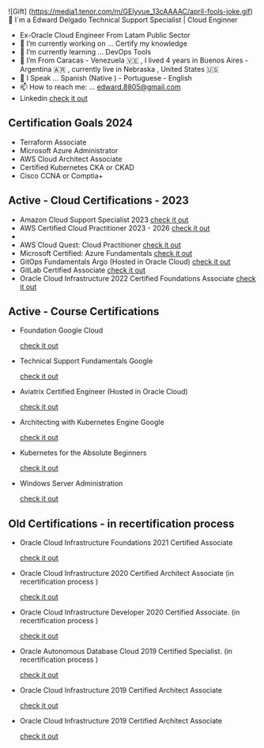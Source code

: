 
![Gift] (https://media1.tenor.com/m/GElyvue_13cAAAAC/april-fools-joke.gif)
  🥷 I`m a Edward Delgado Technical Support Specialist | Cloud Enginner
- Ex-Oracle Cloud Engineer From Latam Public Sector
- 🔭 I’m currently working on ... Certify my knowledge 
- 🌱 I’m currently learning ... DevOps Tools  
- 🧳 I’m From Caracas - Venezuela 🇻🇪  , I lived 4 years in Buenos Aires - Argentina 🇦🇷 , currently live in Nebraska , United States  🇺🇸 
- 💬 I Speak ... Spanish (Native ) - Portuguese - English  
- 📫 How to reach me: ... edward.8805@gmail.com
- Linkedin <a href="https://www.linkedin.com/in/eedelgado/"> check it out</a>  

<!DOCTYPE html>
<html>
<body>

<h2> Certification Goals 2024 </h2>
<ul>
  <li> Terraform Associate </li>
  <li> Microsoft Azure Administrator </li>
  <li> AWS Cloud Architect Associate </li>
  <li> Certified Kubernetes CKA or CKAD </li>
  <li> Cisco CCNA or Comptia+ </li>   
</ul>  

<h2> Active - Cloud Certifications - 2023 </h2>
<ul>
  <li> Amazon Cloud Support Specialist 2023 <a href="https://www.credential.net/7539c258-6ed3-4a3f-b46d-176a39fc9123#gs.16b165"> check it out</a></li>
  
  <li> AWS Certified Cloud Practitioner 2023 - 2026 <a href="https://www.credly.com/badges/ea4c4ec5-88fc-4158-9594-97b6900a4e48/public_url"> check it out</a><li>
  
  <li> AWS Cloud Quest: Cloud Practitioner <a href="https://www.credly.com/badges/28413d58-91a8-4b5c-a2e9-12b14a28d850/public_url"> check it out</a> </li> 
  
  <li> Microsoft Certified: Azure Fundamentals <a href="https://www.credly.com/badges/5fd2422b-9f33-42f6-97b7-1fdd9e1e0148?source=linked_in_profile"> check it out</a></li> 
  
  <li> GitOps Fundamentals Argo (Hosted in Oracle Cloud) <a href="https://objectstorage.us-ashburn-1.oraclecloud.com/n/id8oivyko7jh/b/Courses-Github/o/GitOps-ArgoGitOps-Argo.png"> check it out</a></li> 
  
  <li> GitLab Certified Associate <a href="https://www.credly.com/badges/1311783e-5371-4ec2-a964-f68fa5894d43/public_url"> check it out</a></li> 
  
  <li> Oracle Cloud Infrastructure 2022 Certified Foundations Associate <a href="https://catalog-education.oracle.com/ords/certview/sharebadge?id=6C010C53C78C381E47C1AB0D57ECA5DC2F2449C9F90F096C25930780DD8C0EE6"> check it out</a></li>
  
</ul>

<h2> Active - Course Certifications </h2>
<ul>
  <li> Foundation Google Cloud</li> <p><a href="https://www.coursera.org/account/accomplishments/verify/6NQFX8A22A9P?utm_source=link&utm_medium=certificate&utm_content=cert_image&utm_campaign=sharing_cta&utm_product=course"> check it out</a></p>
  <li> Technical Support Fundamentals Google</li> <p><a href="https://www.coursera.org/account/accomplishments/verify/4BNK332GZYGG"> check it out</a></p>
  
  <li> Aviatrix Certified Engineer (Hosted in Oracle Cloud) </li> <p><a href="https://objectstorage.us-ashburn-1.oraclecloud.com/n/id8oivyko7jh/b/Courses-Github/o/Aviatrix-CertificateAviatrix-Certificate.png"> check it out</a></p>

 <li> Architecting with Kubernetes Engine Google </li> <p><a href="https://www.coursera.org/account/accomplishments/certificate/53H44R9LEDHM"> check it out</a></p>

 <li> Kubernetes for the Absolute Beginners</li> <p><a href="https://www.udemy.com/certificate/UC-98968c33-ec79-46d1-a1c0-5c6e81497b79/"> check it out</a></p>

 <li> Windows Server Administration </li> <p><a href="https://www.udemy.com/certificate/UC-ZZMPSJEM/"> check it out</a></p>

</ul>


<h2> Old Certifications - in recertification process </h2>
<ul>

 <li> Oracle Cloud Infrastructure Foundations 2021 Certified Associate</li> 
 <p><a href="https://www.credly.com/badges/4d3d2ff3-40e8-4bb5-8f72-48ce0dda8d21?source=linked_in_profile"> check it out</a></p>

 <li> Oracle Cloud Infrastructure 2020 Certified Architect Associate (in recertification process ) </li> 
 <p><a href="https://www.credly.com/earner/earned/badge/255aa737-6769-4830-86d1-77a4c2f1df46"> check it out</a></p>

 <li> Oracle Cloud Infrastructure Developer 2020 Certified Associate. (in recertification process ) </li> 
 <p><a href="https://www.credly.com/badges/54c8de21-569d-49bb-982d-4adebf76d2fc?source=linked_in_profile"> check it out</a></p>

 <li> Oracle Autonomous Database Cloud 2019 Certified Specialist. (in recertification process )</li> 
 <p><a href="https://www.credly.com/badges/b2d4099c-b0be-4cb8-ad90-e2ce2db6641a/linked_in_profile"> check it out</a></p>

 <li> Oracle Cloud Infrastructure 2019 Certified Architect Associate</li> 
 <p><a href="https://www.credly.com/badges/248e2795-7462-44a4-bf6a-7608cbd31277/linked_in_profile"> check it out</a></p>

 <li> Oracle Cloud Infrastructure 2019 Certified Architect Associate</li> 
 <p><a href="https://www.credly.com/badges/248e2795-7462-44a4-bf6a-7608cbd31277/linked_in_profile"> check it out</a></p>

 </ul>  
  
 
  
</body>
</html>
